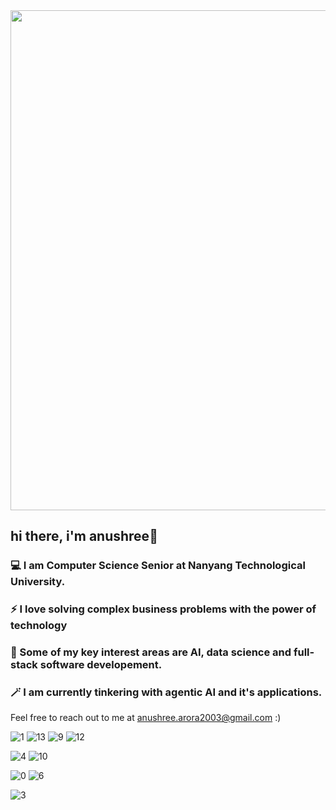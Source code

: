<div id="header" align="center">
  <img src="https://i.pinimg.com/originals/ed/f9/18/edf91820f45ec88c7dd99d689d36b7e8.gif" width="800"/>
</div>

## hi there, i'm anushree🌻 

### 💻 I am Computer Science Senior at Nanyang Technological University.
### ⚡ I love solving complex business problems with the power of technology
### 💬 Some of my key interest areas are AI, data science and full-stack software developement.
### 🪄 I am currently tinkering with agentic AI and it's applications.

Feel free to reach out to me at anushree.arora2003@gmail.com :)

![1](https://github.com/user-attachments/assets/a361215b-18f7-4156-bcb6-0380a899768f)
![13](https://github.com/user-attachments/assets/52019d0b-dcb2-4c3b-8e63-48790b28310b)
![9](https://github.com/user-attachments/assets/8a1e1b52-aee0-47d5-b971-1b079a592739)
![12](https://github.com/user-attachments/assets/f35227fa-fb8d-4280-be30-a8992a4c4d70)


![4](https://github.com/user-attachments/assets/652800fc-a68f-4d48-b10b-f8eab73100e7)
![10](https://github.com/user-attachments/assets/4b16e099-ece5-4393-a540-50f985bc8dd1)

![0](https://github.com/user-attachments/assets/02918791-2bb3-4bf0-93d1-98b996f7559b)
![6](https://github.com/user-attachments/assets/1301a787-7350-4150-bf49-51d1dce7dacb)

![3](https://github.com/user-attachments/assets/2012ec37-f6c8-4cf0-af28-f420a63d7a53)

<!--
**Anushreearora/Anushreearora** is a ✨ _special_ ✨ repository because its `README.md` (this file) appears on your GitHub profile.

Here are some ideas to get you started:

- 🔭 I’m currently working on ...
- 🌱 I’m currently learning ...
- 👯 I’m looking to collaborate on ...
- 🤔 I’m looking for help with ...
- 💬 Ask me about ...
- 📫 How to reach me: ...
- 😄 Pronouns: ...
- ⚡ Fun fact: ...
-->


